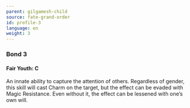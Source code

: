 ```yaml
---
parent: gilgamesh-child
source: fate-grand-order
id: profile-3
language: en
weight: 3
---
```


### Bond 3

#### Fair Youth: C

An innate ability to capture the attention of others.
Regardless of gender, this skill will cast Charm on the target, but the effect can be evaded with Magic Resistance.
Even without it, the effect can be lessened with one’s own will.
